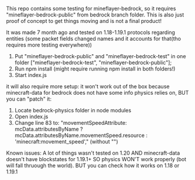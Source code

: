 This repo contains some testing for mineflayer-bedrock, so it requires "mineflayer-bedrock-public" from bedrock branch folder.
This is also just proof of concept to get things moving and is not a final product!

It was made 7 month ago and tested on 1.18-1.19.1 protocols regarding entities (some packet fields changed names and it accounts for that(tho requires more testing everywhere))

1. Put "mineflayer-bedrock-public" and "mineflayer-bedrock-test" in one folder \["mineflayer-bedrock-test", "mineflayer-bedrock-public"];
2. Run npm install (might require running npm install in both folders!)
3. Start index.js

it will also require more setup: it won't work out of the box because minecraft-data for bedrock does not have some info physics relies on, BUT you can "patch" it:
1. Locate bedrock-physics folder in node modules
2. Open index.js
3. Change line 83 to: "movementSpeedAttribute: mcData.attributesByName ? mcData.attributesByName.movementSpeed.resource : 'minecraft:movement_speed'," (without "")

Known issues:
A lot of things wasn't tested on 1.20 AND minecraft-data doesn't have blockstates for 1.19.1+ SO physics WON'T work properly (bot will fall thruough the world). BUT you can check how it works on 1.18 or 1.19.1